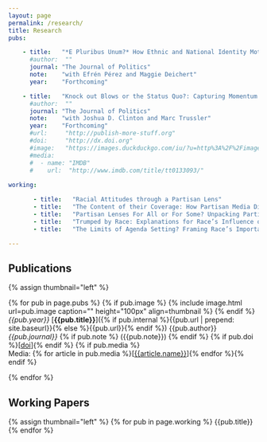 ```yaml
---
layout: page
permalink: /research/
title: Research
pubs:

    - title:   "*E Pluribus Unum?* How Ethnic and National Identity Motivate Individual Reactions to a Political Ideal"
      #author:  ""
      journal: "The Journal of Politics"
      note:    "with Efrén Pérez and Maggie Deichert"
      year:    "Forthcoming"

    - title:   "Knock out Blows or the Status Quo?: Capturing Momentum in the 2016 Primaries"
      #author:  ""
      journal: "The Journal of Politics"
      note:    "with Joshua D. Clinton and Marc Trussler"
      year:    "Forthcoming"
      #url:     "http://publish-more-stuff.org"
      #doi:     "http://dx.doi.org"
      #image:   "https://images.duckduckgo.com/iu/?u=http%3A%2F%2Fimages.moviepostershop.com%2Fthe-matrix-movie-poster-1999-1020518087.jpg&f=1"
      #media:
      #  - name: "IMDB"
      #    url:  "http://www.imdb.com/title/tt0133093/"
      
working:

       - title:   "Racial Attitudes through a Partisan Lens"
       - title:   "The Content of their Coverage: How Partisan Media Discuss Race"
       - title:   "Partisan Lenses For All or For Some? Unpacking Partisanship’s Causal Influence on Racial Attitudes"
       - title:   "Trumped by Race: Explanations for Race’s Influence on Whites’ Votes in 2016"
       - title:   "The Limits of Agenda Setting? Framing Race’s Importance"

---
```

## Publications
{% assign thumbnail="left" %}

{% for pub in page.pubs %}
{% if pub.image %}
{% include image.html url=pub.image caption="" height="100px" align=thumbnail %}
{% endif %}
*{{pub.year}}* [**{{pub.title}}**]({% if pub.internal %}{{pub.url | prepend: site.baseurl}}{% else %}{{pub.url}}{% endif %})
{{pub.author}} 
*{{pub.journal}}* 
{% if pub.note %} ({{pub.note}})
{% endif %} {% if pub.doi %}[[doi]({{pub.doi}})]{% endif %}
{% if pub.media %}<br />Media: {% for article in pub.media %}[[{{article.name}}]({{article.url}})]{% endfor %}{% endif %}

{% endfor %}

## Working Papers
{% assign thumbnail="left" %}
{% for pub in page.working %}
{{pub.title}}
{% endfor %}
